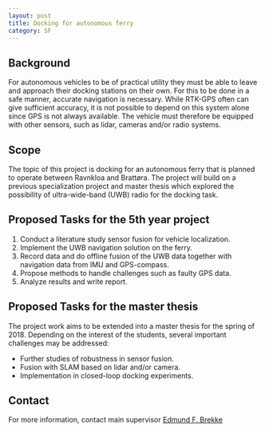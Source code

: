 ```yaml
---
layout: post
title: Docking for autonomous ferry
category: SF
---
```

## Background
For autonomous vehicles to be of practical utility they must be able to leave and approach their docking stations on their own. For this to be done in a safe manner, accurate navigation is necessary. While RTK-GPS often can give sufficient accuracy, it is not possible to depend on this system alone since GPS is not always available. The vehicle must therefore be equipped with other sensors, such as lidar, cameras and/or radio systems.

## Scope
The topic of this project is docking for an autonomous ferry that is planned to operate between Ravnkloa and Brattøra. The project will build on a previous specialization project and master thesis which explored the possibility of ultra-wide-band (UWB) radio for the docking task.

## Proposed Tasks for the 5th year project

1. Conduct a literature study sensor fusion for vehicle localization.
2. Implement the UWB navigation solution on the ferry.
3. Record data and do offline fusion of the UWB data together with navigation data from IMU and GPS-compass.
4. Propose methods to handle challenges such as faulty GPS data.
5. Analyze results and write report.

## Proposed Tasks for the master thesis

The project work aims to be extended into a master thesis for the spring of 2018. Depending on the interest of the students, several important challenges may be addressed:

- Further studies of robustness in sensor fusion.
- Fusion with SLAM based on lidar and/or camera.
- Implementation in closed-loop docking experiments.

## Contact
For more information, contact main supervisor [Edmund F. Brekke](http://www.ntnu.no/ansatte/edmundfo)
